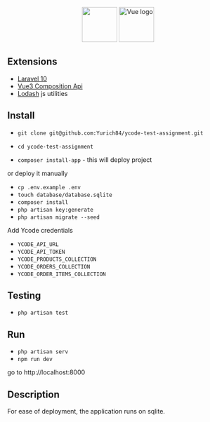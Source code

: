 <p align="center">
<img height="80" src="https://laravel.com/img/logomark.min.svg">
<img height="80" src="https://vuejs.org/images/logo.png" alt="Vue logo">
</p>

## Extensions

- [Laravel 10](https://laravel.com/)
- [Vue3 Composition Api](https://vuejs.org)
- [Lodash](https://lodash.com) js utilities

## Install

- `git clone git@github.com:Yurich84/ycode-test-assignment.git`
- `cd ycode-test-assignment`


- `composer install-app` - this will deploy project

or deploy it manually

- `cp .env.example .env`
- `touch database/database.sqlite`
- `composer install`
- `php artisan key:generate`
- `php artisan migrate --seed`

Add Ycode credentials


- `YCODE_API_URL`
- `YCODE_API_TOKEN`
- `YCODE_PRODUCTS_COLLECTION`
- `YCODE_ORDERS_COLLECTION`
- `YCODE_ORDER_ITEMS_COLLECTION`

## Testing

- `php artisan test`

## Run

- `php artisan serv`
- `npm run dev`

go to http://localhost:8000

## Description
For ease of deployment, the application runs on sqlite.

